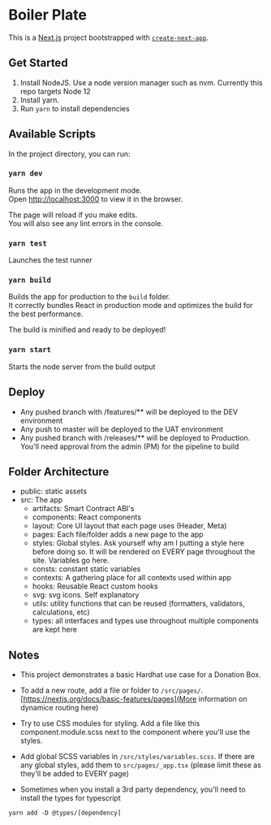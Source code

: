 # Boiler Plate

This is a [Next.js](https://nextjs.org/) project bootstrapped with [`create-next-app`](https://github.com/vercel/next.js/tree/canary/packages/create-next-app).

## Get Started

1. Install NodeJS. Use a node version manager such as nvm. Currently this repo targets Node 12
2. Install yarn.
3. Run `yarn` to install dependencies

## Available Scripts

In the project directory, you can run:

### `yarn dev`

Runs the app in the development mode.<br />
Open [http://localhost:3000](http://localhost:3000) to view it in the browser.

The page will reload if you make edits.<br />
You will also see any lint errors in the console.

### `yarn test`

Launches the test runner

### `yarn build`

Builds the app for production to the `build` folder.<br />
It correctly bundles React in production mode and optimizes the build for the best performance.

The build is minified and ready to be deployed!

### `yarn start`

Starts the node server from the build output

## Deploy

- Any pushed branch with /features/\*\* will be deployed to the DEV environment
- Any push to master will be deployed to the UAT environment
- Any pushed branch with /releases/\*\* will be deployed to Production. You'll need approval from the admin (PM) for the pipeline to build

## Folder Architecture

- public: static assets
- src: The app
  - artifacts: Smart Contract ABI's
  - components: React components
  - layout: Core UI layout that each page uses (Header, Meta)
  - pages: Each file/folder adds a new page to the app
  - styles: Global styles. Ask yourself why am I putting a style here before doing so. It will be rendered on EVERY page throughout the site. Variables go here.
  - consts: constant static variables
  - contexts: A gathering place for all contexts used within app
  - hooks: Reusable React custom hooks
  - svg: svg icons. Self explanatory
  - utils: utility functions that can be reused (formatters, validators, calculations, etc)
  - types: all interfaces and types use throughout multiple components are kept here

## Notes

- This project demonstrates a basic Hardhat use case for a Donation Box.

- To add a new route, add a file or folder to `/src/pages/`. [https://nextjs.org/docs/basic-features/pages](More information on dynamice routing here)

- Try to use CSS modules for styling. Add a file like this component.module.scss next to the component where you'll use the styles.

- Add global SCSS variables in `/src/styles/variables.scss`. If there are any global styles, add them to `src/pages/_app.tsx` (please limit these as they'll be added to EVERY page)

- Sometimes when you install a 3rd party dependency, you'll need to install the types for typescript

```
yarn add -D @types/[dependency]
```
